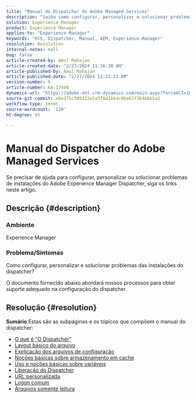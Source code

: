 ```yaml
---
title: "Manual do Dispatcher do Adobe Managed Services"
description: "Saiba como configurar, personalizar e solucionar problemas das instalações do AEM Dispatcher. Siga os links mencionados."
solution: Experience Manager
product: Experience Manager
applies-to: "Experience Manager"
keywords: "KCS, Dispatcher, Manual, AEM, Experience Manager"
resolution: Resolution
internal-notes: null
bug: false
article-created-by: Amol Mahajan
article-created-date: "2/27/2024 11:16:30 AM"
article-published-by: Amol Mahajan
article-published-date: "2/27/2024 11:22:21 AM"
version-number: 9
article-number: KA-17490
dynamics-url: "https://adobe-ent.crm.dynamics.com/main.aspx?forceUCI=1&pagetype=entityrecord&etn=knowledgearticle&id=c44ec7a5-61d5-ee11-9079-6045bd006268"
source-git-commit: e6e375c509122e5a3f8d1eb4c9be6373646bb5a2
workflow-type: tm+mt
source-wordcount: '129'
ht-degree: 6%

---
```


# Manual do Dispatcher do Adobe Managed Services


Se precisar de ajuda para configurar, personalizar ou solucionar problemas de instalações do Adobe Experience Manager Dispatcher, siga os links neste artigo.

## Descrição {#description}


### <b>Ambiente</b>

Experience Manager

### <b>Problema/Sintomas</b>

Como configurar, personalizar e solucionar problemas das instalações do dispatcher?

O documento fornecido abaixo abordará nossos processos para obter suporte adequado na configuração do dispatcher.


## Resolução {#resolution}

<b>Sumário</b>
Estas são as subpáginas e os tópicos que compõem o manual do dispatcher:

- [O que é &quot;O Dispatcher&quot;](https://experienceleague.adobe.com/docs/experience-cloud-kcs/kbarticles/KA-17911.html)
- [Layout básico do arquivo](https://experienceleague.adobe.com/docs/experience-cloud-kcs/kbarticles/KA-17502.html)
- [Explicação dos arquivos de configuração](https://experienceleague.adobe.com/docs/experience-cloud-kcs/kbarticles/KA-17477.html)
- [Noções básicas sobre armazenamento em cache](https://experienceleague.adobe.com/docs/experience-cloud-kcs/kbarticles/KA-17912.html)
- [Uso e noções básicas sobre variáveis](https://experienceleague.adobe.com/docs/experience-cloud-kcs/kbarticles/KA-17487.html)
- [Liberação do Dispatcher](https://experienceleague.adobe.com/docs/experience-cloud-kcs/kbarticles/KA-17493.html)
- [URL personalizada](https://experienceleague.adobe.com/docs/experience-cloud-kcs/kbarticles/KA-17463.html)
- [Logon comum](https://experienceleague.adobe.com/docs/experience-cloud-kcs/kbarticles/KA-17914.html)
- [Arquivos somente leitura](https://experienceleague.adobe.com/docs/experience-cloud-kcs/kbarticles/KA-17483.html)

